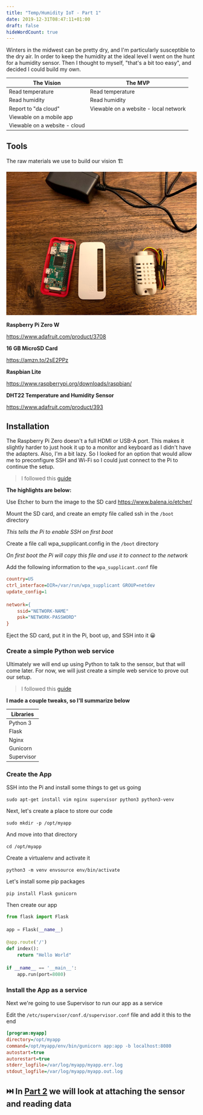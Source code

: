 ```yaml
---
title: "Temp/Humidity IoT - Part 1"
date: 2019-12-31T08:47:11+01:00
draft: false
hideWordCount: true
---
```


Winters in the midwest can be pretty dry, and I'm particularly susceptible to the dry air. In order to keep the humidity at the ideal level I went on the hunt for a humidity sensor. Then I thought to myself, "that's a bit too easy", and decided I could build my own.

| The Vision                    | The MVP                               |
|-------------------------------|---------------------------------------|
| Read temperature              | Read temperature                      |
| Read humidity                 | Read humidity                         |
| Report to "da cloud"          | Viewable on a website - local network |
| Viewable on a mobile app      |                                       |
| Viewable on a website - cloud |                                       |

## Tools
The raw materials we use to build our vision 🏗️

![Materials](images/materials.jpg)

**Raspberry Pi Zero W**

https://www.adafruit.com/product/3708

**16 GB MicroSD Card**

https://amzn.to/2sE2PPz

**Raspbian Lite**

https://www.raspberrypi.org/downloads/raspbian/

**DHT22 Temperature and Humidity Sensor**

https://www.adafruit.com/product/393


## Installation
The Raspberry Pi Zero doesn't a full HDMI or USB-A port. This makes it slightly harder to just hook it up to a monitor and keyboard as I didn't have the adapters. Also, I'm a bit lazy. So I looked for an option that would allow me to preconfigure SSH and Wi-Fi so I could just connect to the Pi to continue the setup.

> I followed this [guide](https://desertbot.io/blog/headless-raspberry-pi-4-ssh-wifi-setup/)


**The highlights are below:**

Use Etcher to burn the image to the SD card https://www.balena.io/etcher/

Mount the SD card, and create an empty file called ssh in the `/boot` directory

*This tells the Pi to enable SSH on first boot*

Create a file call wpa_supplicant.config in the `/boot` directory

*On first boot the Pi will copy this file and use it to connect to the network*

Add the following information to the `wpa_supplicant.conf` file

```ini
country=US
ctrl_interface=DIR=/var/run/wpa_supplicant GROUP=netdev
update_config=1

network={
    ssid="NETWORK-NAME"
    psk="NETWORK-PASSWORD"
}
```

Eject the SD card, put it in the Pi, boot up, and SSH into it 😀

### Create a simple Python web service
Ultimately we will end up using Python to talk to the sensor, but that will come later. For now, we will just create a simple web service to prove out our setup. 

> I followed this [guide](https://medium.com/ymedialabs-innovation/deploy-flask-app-with-nginx-using-gunicorn-and-supervisor-d7a93aa07c18)

**I made a couple tweaks, so I'll summarize below**


| Libraries  |
|------------|
| Python 3   |
| Flask      |
| Nginx      |
| Gunicorn   |
| Supervisor |


### Create the App
SSH into the Pi and install some things to get us going 

`sudo apt-get install vim nginx supervisor python3 python3-venv`

Next, let's create a place to store our code 

`sudo mkdir -p /opt/myapp`

And move into that directory 

`cd /opt/myapp`

Create a virtualenv and activate it

`python3 -m venv envsource env/bin/activate`

Let's install some pip packages

`pip install Flask gunicorn`

Then create our app

```python
from flask import Flask

app = Flask(__name__)

@app.route('/')
def index():
    return "Hello World"

if __name__ == '__main__':
    app.run(port=8080)
```

### Install the App as a service
Next we're going to use Supervisor to run our app as a service

Edit the `/etc/supervisor/conf.d/supervisor.conf` file and add it this to the end

```ini
[program:myapp]
directory=/opt/myapp
command=/opt/myapp/env/bin/gunicorn app:app -b localhost:8080
autostart=true
autorestart=true
stderr_logfile=/var/log/myapp/myapp.err.log
stdout_logfile=/var/log/myapp/myapp.out.log
```



## ⏭️  In **__[Part 2](/posts/th-iot-part-2)__** we will look at attaching the sensor and reading data